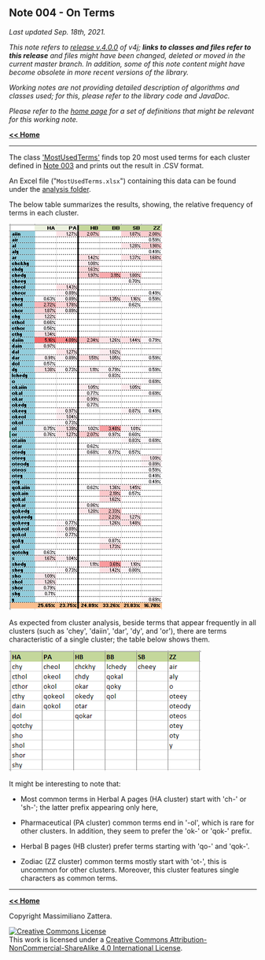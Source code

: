 ## Note 004 - On Terms

_Last updated Sep. 18th, 2021._

_This note refers to [release v.4.0.0](https://github.com/mzattera/v4j/tree/v.4.0.0) of v4j;
**links to classes and files refer to this release** and files might have been changed, deleted or moved in the current master branch.
In addition, some of this note content might have become obsolete in more recent versions of the library._

_Working notes are not providing detailed description of algorithms and classes used; for this, please refer to the 
library code and JavaDoc._

_Please refer to the [home page](..) for a set of definitions that might be relevant for this working note._

[**<< Home**](..)

---

The class
['MostUsedTerms'](https://github.com/mzattera/v4j/blob/v.4.0.0/eclipse/io.github.mzattera.v4j-apps/src/main/java/io/github/mattera/v4j/applications/MostUsedTerms.java)
finds top 20 most used terms for each cluster defined in [Note 003](../003) and prints out the result in .CSV format.

An Excel file ("`MostUsedTerms.xlsx`") containing this data can be found under the
[analysis folder](https://github.com/mzattera/v4j/tree/master/resources/analysis).

The below table summarizes the results, showing, the relative frequency of terms in each cluster.

![Most used terms](images/Terms.PNG)

As expected from cluster analysis, beside terms that appear frequently in all clusters (such as 'chey', 'daiin', 'dar', 'dy', and 'or'),
there are terms characteristic of a single cluster; the table below shows them.

![Most used terms](images/Unique.PNG)

It might be interesting to note that:

- Most common terms in Herbal A pages (HA cluster) start with 'ch-' or 'sh-'; the latter prefix appearing only here,

- Pharmaceutical (PA cluster) common terms end in '-ol', which is rare for other clusters. In addition, they seem to prefer the 'ok-' or 'qok-' prefix.

- Herbal B pages (HB cluster) prefer terms starting with 'qo-' and 'qok-'.

- Zodiac (ZZ cluster) common terms mostly start with 'ot-', this is uncommon for other clusters. Moreover, this cluster
features single characters as common terms.


---

[**<< Home**](..)

Copyright Massimiliano Zattera.

<a rel="license" href="http://creativecommons.org/licenses/by-nc-sa/4.0/"><img alt="Creative Commons License" style="border-width:0" src="https://i.creativecommons.org/l/by-nc-sa/4.0/88x31.png" /></a><br />This work is licensed under a <a rel="license" href="http://creativecommons.org/licenses/by-nc-sa/4.0/">Creative Commons Attribution-NonCommercial-ShareAlike 4.0 International License</a>.
